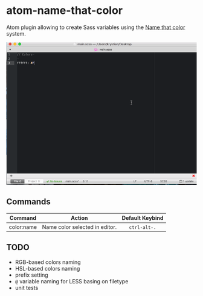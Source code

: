 # atom-name-that-color

Atom plugin allowing to create Sass variables using the [Name that color](http://chir.ag/projects/name-that-color/) system.

![Demo](/resources/demo.gif)

## Commands
| Command | Action | Default Keybind |
|---------|--------|:-----------------:|
| color:name | Name color selected in editor. | `ctrl-alt-.`|

## TODO
* RGB-based colors naming
* HSL-based colors naming
* prefix setting
* `@` variable naming for LESS basing on filetype
* unit tests
